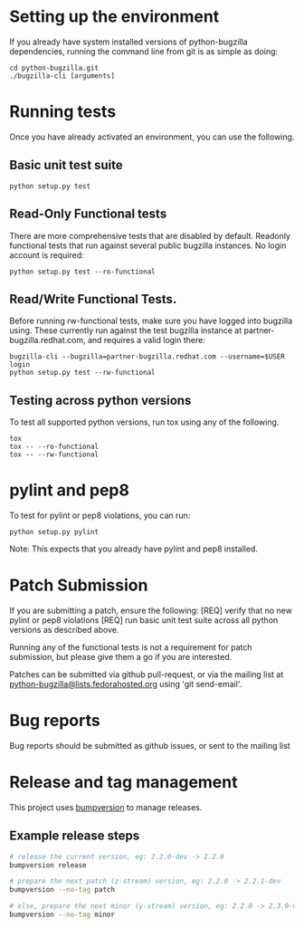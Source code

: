 # Setting up the environment

If you already have system installed versions of python-bugzilla
dependencies, running the command line from git is as simple as doing:

    cd python-bugzilla.git
    ./bugzilla-cli [arguments]


# Running tests

Once you have already activated an environment, you can use the following.

## Basic unit test suite

    python setup.py test

## Read-Only Functional tests
There are more comprehensive tests that are disabled by default. Readonly
functional tests that run against several public bugzilla instances. No
login account is required:

    python setup.py test --ro-functional

## Read/Write Functional Tests.

Before running rw-functional tests, make sure you have logged into bugzilla
using. These currently run against the test bugzilla instance at
partner-bugzilla.redhat.com, and requires a valid login there:

    bugzilla-cli --bugzilla=partner-bugzilla.redhat.com --username=$USER login
    python setup.py test --rw-functional

## Testing across python versions
To test all supported python versions, run tox using any of the following.

    tox
    tox -- --ro-functional
    tox -- --rw-functional


# pylint and pep8

To test for pylint or pep8 violations, you can run:

    python setup.py pylint

Note: This expects that you already have pylint and pep8 installed.


# Patch Submission

If you are submitting a patch, ensure the following:
    [REQ] verify that no new pylint or pep8 violations
    [REQ] run basic unit test suite across all python versions as described
        above.

Running any of the functional tests is not a requirement for patch submission,
but please give them a go if you are interested.

Patches can be submitted via github pull-request, or via the mailing list
at python-bugzilla@lists.fedorahosted.org using 'git send-email'.


# Bug reports

Bug reports should be submitted as github issues, or sent to the mailing list

# Release and tag management

This project uses [bumpversion](https://github.com/peritus/bumpversion) to manage releases.

## Example release steps
```sh
# release the current version, eg: 2.2.0-dev -> 2.2.0
bumpversion release

# prepare the next patch (z-stream) version, eg: 2.2.0 -> 2.2.1-dev
bumpversion --no-tag patch

# else, prepare the next minor (y-stream) version, eg: 2.2.0 -> 2.3.0-dev
bumpversion --no-tag minor
```
